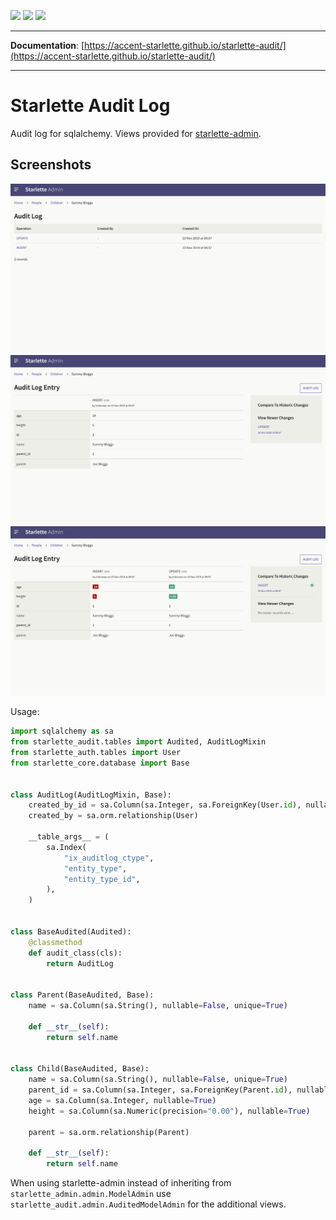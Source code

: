![](https://github.com/accent-starlette/starlette-audit/workflows/Testing%20Workflow/badge.svg?branch=master)
![](https://github.com/accent-starlette/starlette-audit/workflows/Deploy%20to%20GitHub%20Pages/badge.svg?branch=master)
![](https://codecov.io/gh/accent-starlette/starlette-audit/branch/master/graph/badge.svg)

---

**Documentation**: [https://accent-starlette.github.io/starlette-audit/](https://accent-starlette.github.io/starlette-audit/)

---

# Starlette Audit Log

Audit log for sqlalchemy. Views provided for [starlette-admin](https://github.com/accent-starlette/starlette-admin).

## Screenshots

![Screenshot 1](/screenshots/screenshot_1.png?raw=true)
![Screenshot 2](/screenshots/screenshot_2.png?raw=true)
![Screenshot 3](/screenshots/screenshot_3.png?raw=true)

Usage:

```python
import sqlalchemy as sa
from starlette_audit.tables import Audited, AuditLogMixin
from starlette_auth.tables import User
from starlette_core.database import Base


class AuditLog(AuditLogMixin, Base):
    created_by_id = sa.Column(sa.Integer, sa.ForeignKey(User.id), nullable=True)
    created_by = sa.orm.relationship(User)

    __table_args__ = (
        sa.Index(
            "ix_auditlog_ctype",
            "entity_type",
            "entity_type_id",
        ),
    )


class BaseAudited(Audited):
    @classmethod
    def audit_class(cls):
        return AuditLog


class Parent(BaseAudited, Base):
    name = sa.Column(sa.String(), nullable=False, unique=True)

    def __str__(self):
        return self.name


class Child(BaseAudited, Base):
    name = sa.Column(sa.String(), nullable=False, unique=True)
    parent_id = sa.Column(sa.Integer, sa.ForeignKey(Parent.id), nullable=True)
    age = sa.Column(sa.Integer, nullable=True)
    height = sa.Column(sa.Numeric(precision="0.00"), nullable=True)

    parent = sa.orm.relationship(Parent)

    def __str__(self):
        return self.name
```

When using starlette-admin instead of inheriting from `starlette_admin.admin.ModelAdmin` use
`starlette_audit.admin.AuditedModelAdmin` for the additional views.